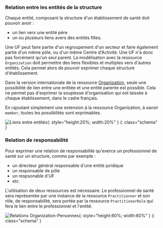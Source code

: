 ### Relation entre les entités de la structure

Chaque entité, composant la structure d'un établissement de santé doit pouvoir avoir :

- un lien vers une entité père
- un ou plusieurs liens avers des entités filles.

Une UF peut faire partie d'un regroupement d'un secteur et faire également partie d'un même pôle, ou d'un même Centre d'Activité. Une UF n'a donc pas forcément qu'un seul parent.
La modélisation avec la ressource `Organization` doit permettre des liens flexibles et multiples vers d'autres entités. Cela permet alors de pouvoir exprimer chaque structure d'établissement.

Dans la version internationale de la ressource [Organization](https://hl7.org/fhir/R4/organization.html), seule une possibilité de lien entre une entitée et une entité parente est possible. Cela ne permet pas d'exprimer la souplesse d'organisation qui est laissée à chaque établissement, dans le cadre français.

En rajoutant simplement une extension à la ressource Organization, à savoir `member`, toutes les possibilités sont exprimables.

![Liens entre entités](liens_entite.svg "Liens entité"){: style="height:20%; width:20%" }
{: class="schema" }


### Relation de responsabilité

Pour exprimer une relation de responsabilité qu'exerce un professionnel de santé sur un structure, comme par exemple :

* un directeur général responsable d'une entité juridique
* un responsable de pôle
* un respsonable d'UF
* etc.

L'utilisation de deux ressources est nécessaire. Le professionnel de santé sera représentée par une instance de la ressource `Practitionner` et son rôle, de responsabilité, sera portée par la ressource `PractitionerRole` qui fera le lien entre le professionnel et l'entité.

![Relations Organization-Personnes](relations_personnes.svg "Relations personnes"){: style="height:60%; width:60%" }
{: class="schema" }